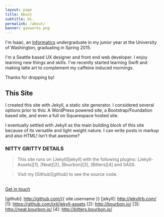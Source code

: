 ```yaml
---
layout: page
title: About
subtitle: Hi.
permalink: /about/
banner: gasworks.png
---
```


I'm Isaac, an [Informatics][info] undergraduate in my junior year at the University of Washington, graduating in Spring 2015.

I'm a Seattle based UX designer and front end web developer. I enjoy learning new things and skills. I've recently started learning Swift and making latte art to complement my caffeine induced mornings.

Thanks for dropping by!

## This Site
I created this site with Jekyll, a static site generator. I considered several options prior to this: A WordPress powered site, a Bootstrap/Foundation based site, and even a full on Squarespace hosted site. 

I eventually settled with Jekyll as the main building block of this site because of its versatile and light weight nature. I can write posts in markup and also HTML! Isn't that awesome? 

<div class="skills">
	<h3>NITTY GRITTY DETAILS</h3>
</div>

> This site runs on [Jekyll][jekyll] with the following plugins: [Jekyll-Assets][1], [Neat][2], [Bourbon][3], [Bitters][4] and SASS. 

> Visit my [Github][github] to see the source code.

<br>

<a href="mailto:kuek.isaac@gmail.com" class="button">
	Get in touch
</a>

[info]: https://ischool.uw.edu/
[github]: http://github.com/{{ site.username }}
[jekyll]: http://jekyllrb.com/
[1]: https://github.com/ixti/jekyll-assets
[2]: http://bourbon.io/
[3]: http://neat.bourbon.io/
[4]: http://bitters.bourbon.io/

